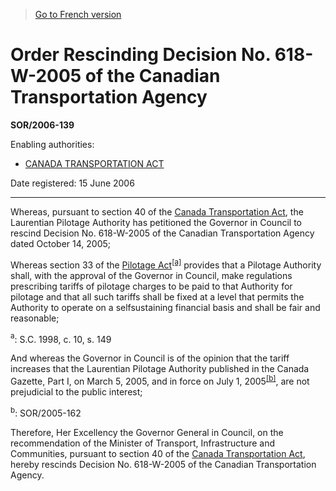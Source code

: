 > [Go to French version](/fr/Règlements/Décrets,%20ordonnances%20et%20règlements%20statutaires/2006/139.md)

# Order Rescinding Decision No. 618-W-2005 of the Canadian Transportation Agency

**SOR/2006-139**

Enabling authorities: 
- [CANADA TRANSPORTATION ACT](/en/Acts/Statutes%20of%20Canada/1996/c.%2010.md)

Date registered: 15 June 2006

----------

Whereas, pursuant to section 40 of the [Canada Transportation Act](/en/Acts/Statutes%20of%20Canada/1996/c.%2010.md), the Laurentian Pilotage Authority has petitioned the Governor in Council to rescind Decision No. 618-W-2005 of the Canadian Transportation Agency dated October 14, 2005;

Whereas section 33 of the [Pilotage Act](/en/Acts/Revised%20Statutes%20of%20Canada/P/P-14.md)<sup><a href='#footnotea_e'>[a]</a></sup> provides that a Pilotage Authority shall, with the approval of the Governor in Council, make regulations prescribing tariffs of pilotage charges to be paid to that Authority for pilotage and that all such tariffs shall be fixed at a level that permits the Authority to operate on a selfsustaining financial basis and shall be fair and reasonable;

<a name='footnotea_e'><sup>a</sup></a>: S.C. 1998, c. 10, s. 149<br />

And whereas the Governor in Council is of the opinion that the tariff increases that the Laurentian Pilotage Authority published in the Canada Gazette, Part I, on March 5, 2005, and in force on July 1, 2005<sup><a href='#footnoteb_e'>[b]</a></sup>, are not prejudicial to the public interest;

<a name='footnoteb_e'><sup>b</sup></a>: SOR/2005-162<br />

Therefore, Her Excellency the Governor General in Council, on the recommendation of the Minister of Transport, Infrastructure and Communities, pursuant to section 40 of the [Canada Transportation Act](/en/Acts/Statutes%20of%20Canada/1996/c.%2010.md), hereby rescinds Decision No. 618-W-2005 of the Canadian Transportation Agency.



